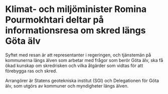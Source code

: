 # Klimat- och miljöminister Romina Pourmokhtari deltar på informationsresa om skred längs Göta älv

Syftet med resan är att representanter i regeringen, och tjänstemän på kommunerna längs älven som arbetar med frågor som berör Göta älv, ska få ökad kunskap om skredrisken och vilka åtgärder som vidtas för att förebygga ras och skred.

Arrangörer är Statens geotekniska institut (SGI) och Delegationen för Göta älv, som utgörs av kommuner och myndigheter längs älven.
